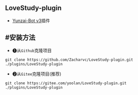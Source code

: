 ## LoveStudy-plugin
 - [Yunzai-Bot v3](https://github.com/Le-niao/Yunzai-Bot)插件
## #安装方法
 - ❶从`Github`克隆项目
```
git clone https://github.com/Zacharvc/LoveStudy-plugin.git ./plugins/LoveStudy-plugin
```
 - ❷从`Gitee`克隆项目(推荐)
```
git clone https://gitee.com/yoolan/LoveStudy-plugin.git ./plugins/LoveStudy-plugin
```